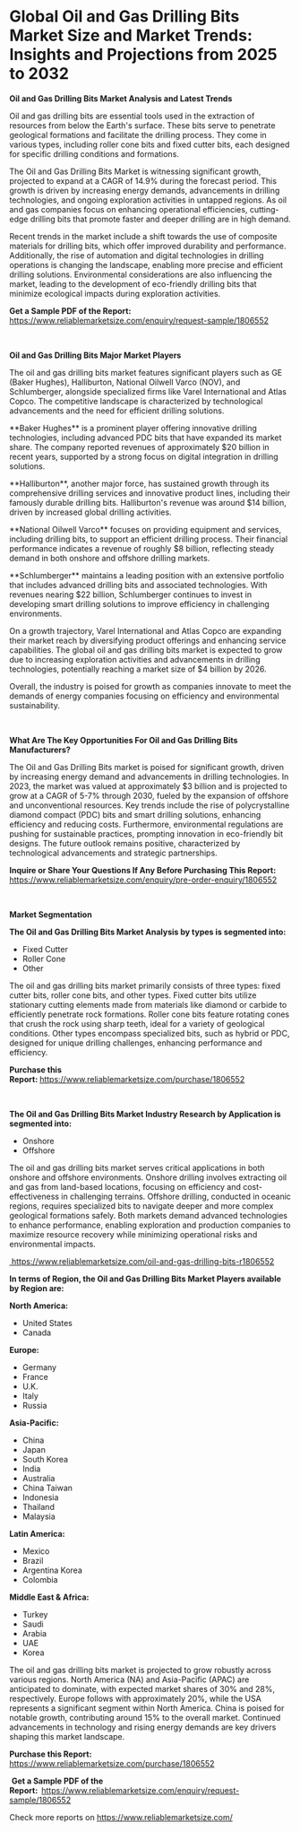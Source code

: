 <p><h1>Global Oil and Gas Drilling Bits Market Size and Market Trends: Insights and Projections from 2025 to 2032</h1></p><p><strong>Oil and Gas Drilling Bits Market Analysis and Latest Trends</strong></p>
<p><p>Oil and gas drilling bits are essential tools used in the extraction of resources from below the Earth's surface. These bits serve to penetrate geological formations and facilitate the drilling process. They come in various types, including roller cone bits and fixed cutter bits, each designed for specific drilling conditions and formations.</p><p>The Oil and Gas Drilling Bits Market is witnessing significant growth, projected to expand at a CAGR of 14.9% during the forecast period. This growth is driven by increasing energy demands, advancements in drilling technologies, and ongoing exploration activities in untapped regions. As oil and gas companies focus on enhancing operational efficiencies, cutting-edge drilling bits that promote faster and deeper drilling are in high demand.</p><p>Recent trends in the market include a shift towards the use of composite materials for drilling bits, which offer improved durability and performance. Additionally, the rise of automation and digital technologies in drilling operations is changing the landscape, enabling more precise and efficient drilling solutions. Environmental considerations are also influencing the market, leading to the development of eco-friendly drilling bits that minimize ecological impacts during exploration activities.</p></p>
<p><strong>Get a Sample PDF of the Report:&nbsp;</strong> <a href="https://www.reliablemarketsize.com/enquiry/request-sample/1806552?utm_campaign=1898&utm_medium=2&utm_source=Github&utm_content=ia&utm_term=22022025&utm_id=oil-and-gas-drilling-bits">https://www.reliablemarketsize.com/enquiry/request-sample/1806552</a></p>
<p>&nbsp;</p>
<p><strong>Oil and Gas Drilling Bits Major Market Players</strong></p>
<p><p>The oil and gas drilling bits market features significant players such as GE (Baker Hughes), Halliburton, National Oilwell Varco (NOV), and Schlumberger, alongside specialized firms like Varel International and Atlas Copco. The competitive landscape is characterized by technological advancements and the need for efficient drilling solutions.</p><p>**Baker Hughes** is a prominent player offering innovative drilling technologies, including advanced PDC bits that have expanded its market share. The company reported revenues of approximately $20 billion in recent years, supported by a strong focus on digital integration in drilling solutions.</p><p>**Halliburton**, another major force, has sustained growth through its comprehensive drilling services and innovative product lines, including their famously durable drilling bits. Halliburton's revenue was around $14 billion, driven by increased global drilling activities.</p><p>**National Oilwell Varco** focuses on providing equipment and services, including drilling bits, to support an efficient drilling process. Their financial performance indicates a revenue of roughly $8 billion, reflecting steady demand in both onshore and offshore drilling markets.</p><p>**Schlumberger** maintains a leading position with an extensive portfolio that includes advanced drilling bits and associated technologies. With revenues nearing $22 billion, Schlumberger continues to invest in developing smart drilling solutions to improve efficiency in challenging environments.</p><p>On a growth trajectory, Varel International and Atlas Copco are expanding their market reach by diversifying product offerings and enhancing service capabilities. The global oil and gas drilling bits market is expected to grow due to increasing exploration activities and advancements in drilling technologies, potentially reaching a market size of $4 billion by 2026. </p><p>Overall, the industry is poised for growth as companies innovate to meet the demands of energy companies focusing on efficiency and environmental sustainability.</p></p>
<p>&nbsp;</p>
<p><strong>What Are The Key Opportunities For Oil and Gas Drilling Bits Manufacturers?</strong></p>
<p><p>The Oil and Gas Drilling Bits market is poised for significant growth, driven by increasing energy demand and advancements in drilling technologies. In 2023, the market was valued at approximately $3 billion and is projected to grow at a CAGR of 5-7% through 2030, fueled by the expansion of offshore and unconventional resources. Key trends include the rise of polycrystalline diamond compact (PDC) bits and smart drilling solutions, enhancing efficiency and reducing costs. Furthermore, environmental regulations are pushing for sustainable practices, prompting innovation in eco-friendly bit designs. The future outlook remains positive, characterized by technological advancements and strategic partnerships.</p></p>
<p><strong>Inquire or Share Your Questions If Any Before Purchasing This Report:</strong> <a href="https://www.reliablemarketsize.com/enquiry/pre-order-enquiry/1806552?utm_campaign=1898&utm_medium=2&utm_source=Github&utm_content=ia&utm_term=22022025&utm_id=oil-and-gas-drilling-bits">https://www.reliablemarketsize.com/enquiry/pre-order-enquiry/1806552</a></p>
<p>&nbsp;</p>
<p><strong>Market Segmentation</strong></p>
<p><strong>The Oil and Gas Drilling Bits Market Analysis by types is segmented into:</strong></p>
<p><ul><li>Fixed Cutter</li><li>Roller Cone</li><li>Other</li></ul></p>
<p><p>The oil and gas drilling bits market primarily consists of three types: fixed cutter bits, roller cone bits, and other types. Fixed cutter bits utilize stationary cutting elements made from materials like diamond or carbide to efficiently penetrate rock formations. Roller cone bits feature rotating cones that crush the rock using sharp teeth, ideal for a variety of geological conditions. Other types encompass specialized bits, such as hybrid or PDC, designed for unique drilling challenges, enhancing performance and efficiency.</p></p>
<p><strong>Purchase this Report:&nbsp;</strong><a href="https://www.reliablemarketsize.com/purchase/1806552?utm_campaign=1898&utm_medium=2&utm_source=Github&utm_content=ia&utm_term=22022025&utm_id=oil-and-gas-drilling-bits">https://www.reliablemarketsize.com/purchase/1806552</a></p>
<p>&nbsp;</p>
<p><strong>The Oil and Gas Drilling Bits Market Industry Research by Application is segmented into:</strong></p>
<p><ul><li>Onshore</li><li>Offshore</li></ul></p>
<p><p>The oil and gas drilling bits market serves critical applications in both onshore and offshore environments. Onshore drilling involves extracting oil and gas from land-based locations, focusing on efficiency and cost-effectiveness in challenging terrains. Offshore drilling, conducted in oceanic regions, requires specialized bits to navigate deeper and more complex geological formations safely. Both markets demand advanced technologies to enhance performance, enabling exploration and production companies to maximize resource recovery while minimizing operational risks and environmental impacts.</p></p>
<p><a href="https://www.reliablemarketsize.com/oil-and-gas-drilling-bits-r1806552?utm_campaign=1898&utm_medium=2&utm_source=Github&utm_content=ia&utm_term=22022025&utm_id=oil-and-gas-drilling-bits">&nbsp;https://www.reliablemarketsize.com/oil-and-gas-drilling-bits-r1806552</a></p>
<p><strong>In terms of Region, the Oil and Gas Drilling Bits Market Players available by Region are:</strong></p>
<p>
    <p> <strong> North America: </strong>
        <ul>
            <li>United States</li>
            <li>Canada</li>
        </ul>
        </p> 
    <p> <strong> Europe: </strong>
        <ul>
            <li>Germany</li>
            <li>France</li>
            <li>U.K.</li>
            <li>Italy</li>
            <li>Russia</li>
        </ul>
        </p> 
    <p> <strong> Asia-Pacific: </strong>
        <ul>
            <li>China</li>
            <li>Japan</li>
            <li>South Korea</li>
            <li>India</li>
            <li>Australia</li>
            <li>China Taiwan</li>
            <li>Indonesia</li>
            <li>Thailand</li>
            <li>Malaysia</li>
        </ul>
        </p> 
    <p> <strong> Latin America: </strong>
        <ul>
            <li>Mexico</li>
            <li>Brazil</li>
            <li>Argentina Korea</li>
            <li>Colombia</li>
        </ul>
        </p> 
    <p> <strong> Middle East & Africa: </strong>
        <ul>
            <li>Turkey</li>
            <li>Saudi</li>
            <li>Arabia</li>
            <li>UAE</li>
            <li>Korea</li>
        </ul>
    </p>
    </p>
<p><p>The oil and gas drilling bits market is projected to grow robustly across various regions. North America (NA) and Asia-Pacific (APAC) are anticipated to dominate, with expected market shares of 30% and 28%, respectively. Europe follows with approximately 20%, while the USA represents a significant segment within North America. China is poised for notable growth, contributing around 15% to the overall market. Continued advancements in technology and rising energy demands are key drivers shaping this market landscape.</p></p>
<p><strong>Purchase this Report: </strong><a href="https://www.reliablemarketsize.com/purchase/1806552?utm_campaign=1898&utm_medium=2&utm_source=Github&utm_content=ia&utm_term=22022025&utm_id=oil-and-gas-drilling-bits">https://www.reliablemarketsize.com/purchase/1806552</a></p>
<p>&nbsp;<strong>Get a Sample PDF of the Report:&nbsp;&nbsp;</strong><a href="https://www.reliablemarketsize.com/enquiry/request-sample/1806552?utm_campaign=1898&utm_medium=2&utm_source=Github&utm_content=ia&utm_term=22022025&utm_id=oil-and-gas-drilling-bits">https://www.reliablemarketsize.com/enquiry/request-sample/1806552</a></p>
<p><strong></strong></p>
<p>Check more reports on <a href="https://www.reliablemarketsize.com/?utm_campaign=1898&utm_medium=2&utm_source=Github&utm_content=ia&utm_term=22022025&utm_id=oil-and-gas-drilling-bits">https://www.reliablemarketsize.com/</a></p>